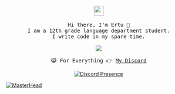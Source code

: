 <p align="center">
  <img src="https://user-images.githubusercontent.com/5679180/79618120-0daffb80-80be-11ea-819e-d2b0fa904d07.gif" width="27px">
 <br><br>
  <samp>
    Hi there, I'm Ertu 👋<br>
    I am a 12th grade language department student.<br>
    I write code in my spare time.<br>
    <br><img src="https://count.getloli.com/get/@:vante-xyz?theme=asoul">
    <br><br>😹 For Everything 👉 <a href="https://discord.com/users/136619876407050240">My Discord</a>
  </samp>
</p>
<p align="center">
  <a href="https://discord.com/users/136619876407050240" target="_blank"><img src="https://lanyard.cnrad.dev/api/136619876407050240?hideActivity=true" alt="Discord Presence" style="max-width: 100%;"></a>
</p>
<a href="https://futuree.netlify.app/en" target="_blank"><img src="https://cdn.discordapp.com/attachments/1084564537740640277/1206260357254095000/ertu1.png?ex=65db5c80&is=65c8e780&hm=7be0d3ea2a97ed59570f2c8beae9378aaf644e86a00db55327a7ca2e020fdda4&" alt="MasterHead" style="max-width: 100%;"></a>
